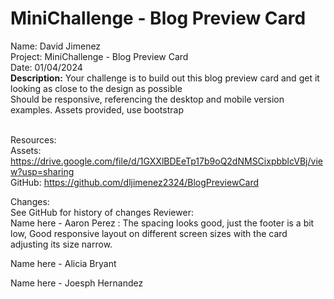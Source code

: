 # MiniChallenge - Blog Preview Card

Name: David Jimenez<br>
Project: MiniChallenge - Blog Preview Card <br>
Date: 01/04/2024 <br>
<strong>Description:</strong>
Your challenge is to build out this blog preview card and get it looking as close to the design as possible <br>
Should be responsive, referencing the desktop and mobile version examples. Assets provided, use bootstrap <br><br>

Resources: <br>
Assets: https://drive.google.com/file/d/1GXXlBDEeTp17b9oQ2dNMSCixpbblcVBj/view?usp=sharing <br>
GitHub: https://github.com/dljimenez2324/BlogPreviewCard <br>

Changes: <br>
See GitHub for history of changes
Reviewer: <br>
Name here - Aaron Perez : The spacing looks good, just the footer is a bit low, Good responsive layout on different screen sizes with the card adjusting its size narrow.

Name here - Alicia Bryant

Name here - Joesph Hernandez
